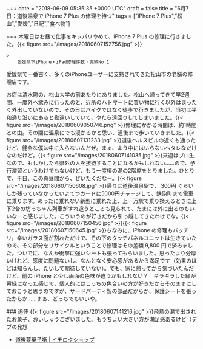 
+++
date = "2018-06-09 05:35:35 +0000 UTC"
draft = false
title = "6月7日：道後温泉で iPhone 7 Plus の修理を待つ"
tags = ["iPhone 7 Plus","松山","愛媛","日記","食べ物"]

+++
木曜日はお昼で仕事をキッパリやめて、iPhone 7 Plus の修理に行きました。{{< figure src="/images/20180607152756.jpg"  >}}<br/>


    >
        愛媛県下iPhone・iPad修理件数・実績No.1
愛媛県で一番古く、多くのiPhoneユーザーに支持されてきた松山市の老舗の修理店です。

    
お店は清水町の、松山大学の前あたりにありました。松山へ帰ってきて早2週間、一度外へ飲みに行ったのと、近所のハトマートに買い物に行く以外はまったく外出していないので、その日はバイクではなく徒歩で行きましたが、当初は平和通り沿いにあると勘違いしていて、やたら遠回りしてしまいました。{{< figure src="/images/20180609050746.png"  >}}修理にかかる時間は、約1時間との由。その間に温泉にでも浸かるかと思い、道後まで歩いていきました。{{< figure src="/images/20180607131233.jpg"  >}}道後ヘルスビルの近くも通ったけど、健全な僕は中に入らないんだぜ。まぁ、よう中にはいらないヘタレなだけなのだけど。{{< figure src="/images/20180607141035.jpg"  >}}来週はプロ生なので、もしかしたら県外の人を接待することになるかもしれない……ので、予行演習というわけでもないけど、もう一度椿の湯の2階席をとりました。ひとりで、平日、この真昼間から、ぜいたくだなー。{{< figure src="/images/20180607150608.jpg"  >}}帰りは道後温泉駅で、 300円 ぐらいしか残っていなかったいよてつカードに5000円チャージして、鉄砲町まで電車に乗ります。めったに乗れない新型に乗れた上、上一万駅で乗り換えるときに上下2台の坊っちゃん列車がすれ違うところも見られて、たまには外に出るのもいいなーと感じました。こういうのが好きだから引っ越してきたわけでな。{{< figure src="/images/20180607150456.jpg"  >}}{{< figure src="/images/20180607150645.jpg"  >}}ちなみに、iPhone の修理もバッチリ。幸いガラス面が割れただけで、その下のタッチパネルユニットは生きていたので、その部分をリサイクルということで修理はその差額 9,800 円で済みました。ついでに、なんか衝撃に強いシートも張ってもらいました。思ったより分厚いけれど、感度に問題ないし、なんとなく安心感があるから満足です（効果のほどは知らんし、たいして期待していない）。でも、家に帰ってから気づいたんだけど、前の iPhone と少し画面の色味が違うかもしれない？　ギラギラした緑が黄緑になった感じで、個人的にはこっちの色合いの方が好きだからそのままにしておこうと思うのですが、サードパーティ製の部品だからか、保護シートを張ったからか……まぁ、どっちでもいいや。

<div class="section">
    ### 追伸
    {{< figure src="/images/20180607141216.jpg"  >}}飛鳥の湯で出されたお菓子、おいしゅうございました。もうちょい大きい方が満足感あるけど（デブの発想

<ul>
<li><a href="http://www2.enekoshop.jp/shop/ichiroku/item_list?category_id=540364&amp;sort=2&amp;num=10">道後夢菓子噺 | イチロクショップ</a></li>
</ul>
</div>

